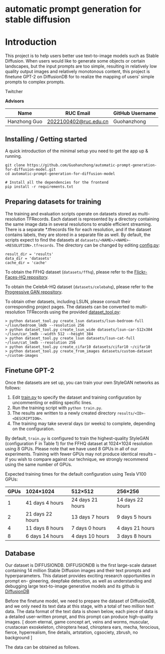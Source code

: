 automatic prompt generation for stable diffusion
=======
# Introduction

This project is to help users better use text-to-image models such as Stable Diffusion. When users would like to generate some objects or certain landscapes, but the input prompts are too simple, resulting in relatively low quality output images and relatively monotonous content, this project is finetune GPT-2 on DiffusionDB for to realize the mapping of users' simple prompts to complex prompts.

Twitcher 

**Advisors** 

| Name | RUC Email | GitHub Username |
| ---- | --------- | --------------- |
|  Hanzhong Guo    |  2022100402@ruc.edu.cn   |   Guohanzhong         |


## Installing / Getting started

A quick introduction of the minimal setup you need to get the app up & running.

```shell
git clone https://github.com/Guohanzhong/automatic-prompt-generation-for-diffusion-model.git
cd automatic-prompt-generation-for-diffusion-model

# Install all the dependencies for the frontend
pip install -r requirements.txt
```

## Preparing datasets for training

The training and evaluation scripts operate on datasets stored as multi-resolution TFRecords. Each dataset is represented by a directory containing the same image data in several resolutions to enable efficient streaming. There is a separate *.tfrecords file for each resolution, and if the dataset contains labels, they are stored in a separate file as well. By default, the scripts expect to find the datasets at `datasets/<NAME>/<NAME>-<RESOLUTION>.tfrecords`. The directory can be changed by editing [config.py](./config.py):

```
result_dir = 'results'
data_dir = 'datasets'
cache_dir = 'cache'
```

To obtain the FFHQ dataset (`datasets/ffhq`), please refer to the [Flickr-Faces-HQ repository](https://github.com/NVlabs/ffhq-dataset).

To obtain the CelebA-HQ dataset (`datasets/celebahq`), please refer to the [Progressive GAN repository](https://github.com/tkarras/progressive_growing_of_gans).

To obtain other datasets, including LSUN, please consult their corresponding project pages. The datasets can be converted to multi-resolution TFRecords using the provided [dataset_tool.py](./dataset_tool.py):

```
> python dataset_tool.py create_lsun datasets/lsun-bedroom-full ~/lsun/bedroom_lmdb --resolution 256
> python dataset_tool.py create_lsun_wide datasets/lsun-car-512x384 ~/lsun/car_lmdb --width 512 --height 384
> python dataset_tool.py create_lsun datasets/lsun-cat-full ~/lsun/cat_lmdb --resolution 256
> python dataset_tool.py create_cifar10 datasets/cifar10 ~/cifar10
> python dataset_tool.py create_from_images datasets/custom-dataset ~/custom-images
```

## Finetune GPT-2

Once the datasets are set up, you can train your own StyleGAN networks as follows:

1. Edit [train.py](./train.py) to specify the dataset and training configuration by uncommenting or editing specific lines.
2. Run the training script with `python train.py`.
3. The results are written to a newly created directory `results/<ID>-<DESCRIPTION>`.
4. The training may take several days (or weeks) to complete, depending on the configuration.

By default, `train.py` is configured to train the highest-quality StyleGAN (configuration F in Table 1) for the FFHQ dataset at 1024&times;1024 resolution using 8 GPUs. Please note that we have used 8 GPUs in all of our experiments. Training with fewer GPUs may not produce identical results &ndash; if you wish to compare against our technique, we strongly recommend using the same number of GPUs.

Expected training times for the default configuration using Tesla V100 GPUs:

| GPUs | 1024&times;1024  | 512&times;512    | 256&times;256    |
| :--- | :--------------  | :------------    | :------------    |
| 1    | 41 days 4 hours  | 24 days 21 hours | 14 days 22 hours |
| 2    | 21 days 22 hours | 13 days 7 hours  | 9 days 5 hours   |
| 4    | 11 days 8 hours  | 7 days 0 hours   | 4 days 21 hours  |
| 8    | 6 days 14 hours  | 4 days 10 hours  | 3 days 8 hours   |


## Database

Our dataset is DIFFUSIONDB. DIFFUSIONDB is the first large-scale dataset containing 14 million Stable Diffusion images and their text prompts and hyperparameters. This dataset provides exciting research opportunities in prompt en- gineering, deepfake detection, as well as understanding and debugging large text-to-image generative models and its github is [DiffusionDB](https://poloclub.github.io/diffusiondb)

Before the finetune model, we need to prepare the dataset of DiffusionDB, and we only need its text data at this stage, with a total of two million text data. The data format of the text data is shown below, each piece of data is a detailed user-written prompt, and this prompt can produce high-quality images.
[<BOS> doom eternal, game concept art, veins and worms, muscular, crustacean exoskeleton, chiroptera head, chiroptera ears, mecha, ferocious, fierce, hyperrealism, fine details, artstation, cgsociety, zbrush, no background <EOS> ]
  
The data can be obtained as follows.
